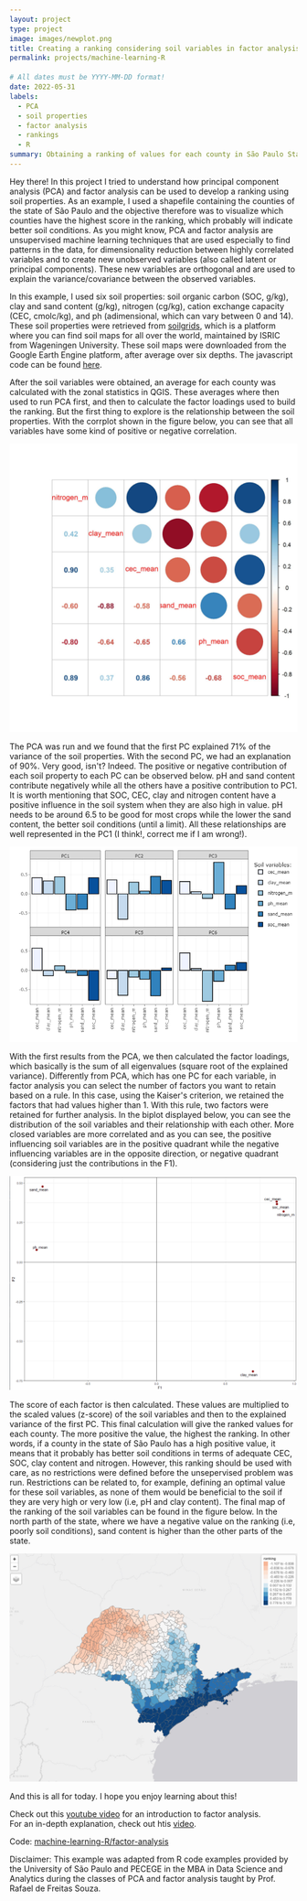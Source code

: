 ```yaml
---
layout: project
type: project
image: images/newplot.png
title: Creating a ranking considering soil variables in factor analysis
permalink: projects/machine-learning-R

# All dates must be YYYY-MM-DD format!
date: 2022-05-31
labels:
  - PCA
  - soil properties
  - factor analysis
  - rankings
  - R 
summary: Obtaining a ranking of values for each county in São Paulo State using soil variables in an unsupervised problem (factor analysis by principal component analysis (PCA)).
---
```


Hey there! In this project I tried to understand how principal component analysis (PCA) and factor analysis can be used to develop a ranking using soil properties. As an example, I used a shapefile containing the counties of the state of São Paulo and the objective therefore was to visualize which counties have the highest score in the ranking, which probably will indicate better soil conditions. As you might know, PCA and factor analysis are unsupervised machine learning techniques that are used especially to find patterns in the data, for dimensionality reduction between highly correlated variables and to create new unobserved variables (also called latent or principal components). These new variables are orthogonal and are used to explain the variance/covariance between the observed variables.  

In this example, I used six soil properties: soil organic carbon (SOC, g/kg), clay and sand content (g/kg), nitrogen (cg/kg), cation exchange capacity (CEC, cmolc/kg), and ph (adimensional, which can vary between 0 and 14). These soil properties were retrieved from [soilgrids](https://soilgrids.org/), which is a platform where you can find soil maps for all  over the world, maintained by ISRIC from Wageningen University. These soil maps were downloaded from the Google Earth Engine platform, after average over six depths. The javascript code can be found [here](https://github.com/neli12/machine-learning-R/blob/main/factor-analysis/download_soilgrids_gee.js).  

After the soil variables were obtained, an average for each county was calculated with the zonal statistics in QGIS. These averages where then used to run PCA first, and then to calculate the factor loadings used to build the ranking. But the first thing to explore is the relationship between the soil properties. With the corrplot shown in the figure below, you can see that all variables have some kind of positive or negative correlation.  

<img class="ui image" src="../images/corrplot.jpeg">  

The PCA was run and we found that the first PC explained 71% of the variance of the soil properties. With the second PC, we had an explanation of 90%. Very good, isn't? Indeed. The positive or negative contribution of each soil property to each PC can be observed below. pH and sand content contribute negatively while all the others have a positive contribution to PC1. It is worth mentioning that SOC, CEC, clay and nitrogen content have a positive influence in the soil system when they are also high in value. pH needs to be around 6.5 to be good for most crops while the lower the sand content, the better soil conditions (until a limit). All these relationships are well represented in the PC1 (I think!, correct me if I am wrong!).  

<img class="ui image" src="../images/newplot.png">  

With the first results from the PCA, we then calculated the factor loadings, which basically is the sum of all eigenvalues (square root of the explained variance). Differently from PCA, which has one PC for each variable, in factor analysis you can select the number of factors you want to retain based on a rule. In this case, using the Kaiser's criterion, we retained the factors that had values higher than 1. With this rule, two factors were retained for further analysis. In the biplot displayed below, you can see the distribution of the soil variables and their relationship with each other. More closed variables are more correlated and as you can see, the positive influencing soil variables are in the positive quadrant while the negative influencing variables are in the opposite direction, or negative quadrant (considering just the contributions in the F1).  

<img class="ui image" src="../images/biplot.PNG">  


The score of each factor is then calculated. These values are multiplied to the scaled values (z-score) of the soil variables and then to the explained variance of the first PC. This final calculation will give the ranked values for each county. The more positive the value, the highest the ranking. In other words, if a county in the state of São Paulo has a high positive value, it means that it probably has better soil conditions in terms of adequate CEC, SOC, clay content and nitrogen. However, this ranking should be used with care, as no restrictions were defined before the unsepervised problem was run. Restrictions can be related to, for example, defining an optimal value for these soil variables, as none of them would be beneficial to the soil if they are very high or very low (i.e, pH and clay content). The final map of the ranking of the soil variables can be found in the figure below. In the north parth of the state, where we have a negative value on the ranking (i.e, poorly soil conditions), sand content is higher than the other parts of the state.  


<img class="ui image" src="../images/sp_ranking_II.PNG">  


And this is all for today. I hope you enjoy learning about this!  

Check out this [youtube video](https://www.youtube.com/watch?v=WV_jcaDBZ2I) for an introduction to factor analysis.  
For an in-depth explanation, check out htis [video](https://www.youtube.com/watch?v=E6MfpNOy5Gw).  


Code: <a href="https://github.com/neli12/machine-learning-R/tree/main/factor-analysis"><i class="large github icon"></i>machine-learning-R/factor-analysis</a>


Disclaimer: This example was adapted from R code examples provided by the University of São Paulo and PECEGE in the MBA in Data Science and Analytics during the classes of PCA and factor analysis taught by Prof. Rafael de Freitas Souza.

